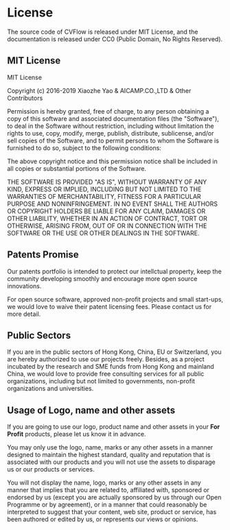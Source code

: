# License

The source code of CVFlow is released under MIT License, and the documentation is released under CC0 (Public Domain, No Rights Reserved).

## MIT License

MIT License

Copyright (c) 2016-2019 Xiaozhe Yao & AICAMP.CO.,LTD & Other Contributors

Permission is hereby granted, free of charge, to any person obtaining a copy
of this software and associated documentation files (the "Software"), to deal
in the Software without restriction, including without limitation the rights
to use, copy, modify, merge, publish, distribute, sublicense, and/or sell
copies of the Software, and to permit persons to whom the Software is
furnished to do so, subject to the following conditions:

The above copyright notice and this permission notice shall be included in all
copies or substantial portions of the Software.

THE SOFTWARE IS PROVIDED "AS IS", WITHOUT WARRANTY OF ANY KIND, EXPRESS OR
IMPLIED, INCLUDING BUT NOT LIMITED TO THE WARRANTIES OF MERCHANTABILITY,
FITNESS FOR A PARTICULAR PURPOSE AND NONINFRINGEMENT. IN NO EVENT SHALL THE
AUTHORS OR COPYRIGHT HOLDERS BE LIABLE FOR ANY CLAIM, DAMAGES OR OTHER
LIABILITY, WHETHER IN AN ACTION OF CONTRACT, TORT OR OTHERWISE, ARISING FROM,
OUT OF OR IN CONNECTION WITH THE SOFTWARE OR THE USE OR OTHER DEALINGS IN THE
SOFTWARE.

## Patents Promise

Our patents portfolio is intended to protect our intellctual property, keep the community developing smoothly and encourage more open source innovations.

For open source software, approved non-profit projects and small start-ups, we would love to waive their patent licensing fees. Please contact us for more detail.

## Public Sectors

If you are in the public sectors of Hong Kong, China, EU or Switzerland, you are hereby authorized to use our projects freely. Besides, as a project incubated by the research and SME funds from Hong Kong and mainland China, we would love to provide free consulting services for all public organizations, including but not limited to governments, non-profit organizations and universities.

## Usage of Logo, name and other assets

If you are going to use our logo, product name and other assets in your **For Profit** products, please let us know it in advance. 

You may only use the logo, name, marks or any other assets in a manner designed to maintain the highest standard, quality and reputation that is associated with our products and you will not use the assets to disparage us or our products or services.

You will not display the name, logo, marks or any other assets in any manner that implies that you are related to, affiliated with, sponsored or endorsed by us (except you are actually sponsored by us through our Open Programme or by agreement), or in a manner that could reasonably be interpreted to suggest that your content, web site, product or service, has been authored or edited by us, or represents our views or opinions.
